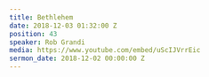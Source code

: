 ```yaml
---
title: Bethlehem
date: 2018-12-03 01:32:00 Z
position: 43
speaker: Rob Grandi
media: https://www.youtube.com/embed/uScIJVrrEic
sermon_date: 2018-12-02 00:00:00 Z
---
```



